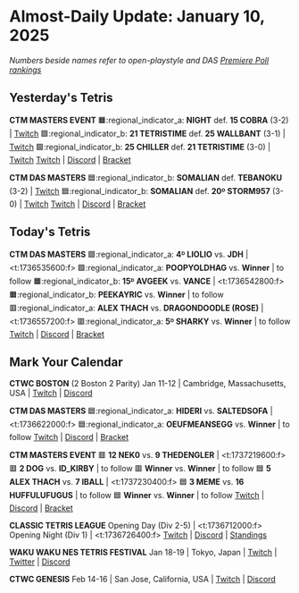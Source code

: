 # Almost-Daily Update: January 10, 2025
*Numbers beside names refer to open-playstyle and DAS [Premiere Poll rankings](https://docs.google.com/document/d/13jaohZo0FP6vXb0ibfiq2TK3q6qt6bQTbp8AmdSJgUk/edit?tab=t.0)*
## Yesterday's Tetris
**CTM MASTERS EVENT**
:orange_square::regional_indicator_a:  **NIGHT** def. **15 COBRA** (3-2)  |  [Twitch](https://www.twitch.tv/videos/2348661805?t=00h19m16s)
:green_square::regional_indicator_b:  **21 TETRISTIME** def. **25 WALLBANT** (3-1)  |  [Twitch](https://www.twitch.tv/videos/2349000886?t=00h18m27s)
:green_square::regional_indicator_b:  **25 CHILLER** def. **21 TETRISTIME** (3-0)  |  [Twitch](https://www.twitch.tv/videos/2349000886?t=01h08m22s)
[Twitch](https://twitch.tv/monthlytetris)  |  [Discord](https://go.ctm.gg/discord)  |  [Bracket](https://go.ctm.gg/event/ctm-january-2025/masters-event/)

**CTM DAS MASTERS**
:blue_square::regional_indicator_b:  **SOMALIAN** def. **TEBANOKU** (3-2)  |  [Twitch](https://www.twitch.tv/videos/2348901365?t=00h18m56s)
:blue_square::regional_indicator_b:  **SOMALIAN** def. **20ᴰ STORM957** (3-0)  |  [Twitch](https://www.twitch.tv/videos/2348901365?t=01h06m16s)
[Twitch](https://twitch.tv/monthlytetris)  |  [Discord](https://go.ctm.gg/discord)  |  [Bracket](https://go.ctm.gg/event/ctm-das-masters-january-2025/das-masters/)

## Today's Tetris
**CTM DAS MASTERS**
:green_square::regional_indicator_a:  **4ᴰ LIOLIO** vs. **JDH**  |  <t:1736535600:f>
:green_square::regional_indicator_a:  **POOPYOLDHAG** vs. **Winner**  |  to follow
:orange_square::regional_indicator_b:  **15ᴰ AVGEEK** vs. **VANCE**  |  <t:1736542800:f>
:orange_square::regional_indicator_b:  **PEEKAYRIC** vs. **Winner**  |  to follow
:red_square::regional_indicator_a:  **ALEX THACH** vs. **DRAGONDOODLE (ROSE)**  |  <t:1736557200:f>
:red_square::regional_indicator_a:  **5ᴰ SHARKY** vs. **Winner**  |  to follow
[Twitch](https://twitch.tv/monthlytetris)  |  [Discord](https://go.ctm.gg/discord)  |  [Bracket](https://go.ctm.gg/event/ctm-das-masters-january-2025/das-masters/)

## Mark Your Calendar
**CTWC BOSTON** (2 Boston 2 Parity)
Jan 11-12  |  Cambridge, Massachusetts, USA  |  [Twitch](https://www.twitch.tv/classictetris)  |  [Discord](https://discord.gg/mBVReaxE9m)

**CTM DAS MASTERS**
:blue_square::regional_indicator_a:  **HIDERI** vs. **SALTEDSOFA**  |  <t:1736622000:f>
:blue_square::regional_indicator_a:  **OEUFMEANSEGG** vs. **Winner**  |  to follow
[Twitch](https://twitch.tv/monthlytetris)  |  [Discord](https://go.ctm.gg/discord)  |  [Bracket](https://go.ctm.gg/event/ctm-das-masters-january-2025/das-masters/)

**CTM MASTERS EVENT**
:red_square:  **12 NEK0** vs. **9 THEDENGLER**  |  <t:1737219600:f>
:red_square:  **2 DOG** vs. **ID_KIRBY**  |  to follow
:red_square:  **Winner** vs. **Winner**  |  to follow
:blue_square:  **5 ALEX THACH** vs. **7 IBALL**  |  <t:1737230400:f>
:blue_square:  **3 MEME** vs. **16 HUFFULUFUGUS**  |  to follow
:blue_square:  **Winner** vs. **Winner**  |  to follow
[Twitch](https://twitch.tv/monthlytetris)  |  [Discord](https://go.ctm.gg/discord)  |  [Bracket](https://go.ctm.gg/event/ctm-january-2025/masters-event/)

**CLASSIC TETRIS LEAGUE**
Opening Day (Div 2-5)  |  <t:1736712000:f>
Opening Night (Div 1)  |  <t:1736726400:f>
[Twitch](https://www.twitch.tv/classictetrisleague)  |  [Discord](https://discord.gg/QremKENyzQ)  |  [Standings](https://ctlscoreboard.herokuapp.com)

**WAKU WAKU NES TETRIS FESTIVAL**
Jan 18-19  |  Tokyo, Japan  |  [Twitch](https://twitch.tv/classictetris)  |  [Twitter](https://x.com/waku_tet)  |  [Discord](https://discord.gg/KA3uPsxn)

**CTWC GENESIS**
Feb 14-16  |  San Jose, California, USA  |  [Twitch](https://www.twitch.tv/classictetris)  |  [Discord](https://discord.gg/mBVReaxE9m)